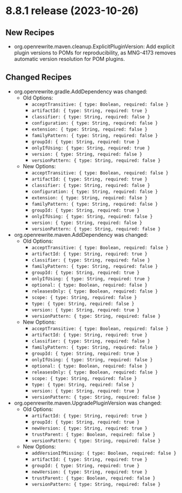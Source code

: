 # 8.8.1 release (2023-10-26)

## New Recipes

* org.openrewrite.maven.cleanup.ExplicitPluginVersion: Add explicit plugin versions to POMs for reproducibility, as MNG-4173 removes automatic version resolution for POM plugins. 

## Changed Recipes

* org.openrewrite.gradle.AddDependency was changed:
  * Old Options:
    * `acceptTransitive: { type: Boolean, required: false }`
    * `artifactId: { type: String, required: true }`
    * `classifier: { type: String, required: false }`
    * `configuration: { type: String, required: false }`
    * `extension: { type: String, required: false }`
    * `familyPattern: { type: String, required: false }`
    * `groupId: { type: String, required: true }`
    * `onlyIfUsing: { type: String, required: true }`
    * `version: { type: String, required: false }`
    * `versionPattern: { type: String, required: false }`
  * New Options:
    * `acceptTransitive: { type: Boolean, required: false }`
    * `artifactId: { type: String, required: true }`
    * `classifier: { type: String, required: false }`
    * `configuration: { type: String, required: false }`
    * `extension: { type: String, required: false }`
    * `familyPattern: { type: String, required: false }`
    * `groupId: { type: String, required: true }`
    * `onlyIfUsing: { type: String, required: false }`
    * `version: { type: String, required: false }`
    * `versionPattern: { type: String, required: false }`
* org.openrewrite.maven.AddDependency was changed:
  * Old Options:
    * `acceptTransitive: { type: Boolean, required: false }`
    * `artifactId: { type: String, required: true }`
    * `classifier: { type: String, required: false }`
    * `familyPattern: { type: String, required: false }`
    * `groupId: { type: String, required: true }`
    * `onlyIfUsing: { type: String, required: true }`
    * `optional: { type: Boolean, required: false }`
    * `releasesOnly: { type: Boolean, required: false }`
    * `scope: { type: String, required: false }`
    * `type: { type: String, required: false }`
    * `version: { type: String, required: true }`
    * `versionPattern: { type: String, required: false }`
  * New Options:
    * `acceptTransitive: { type: Boolean, required: false }`
    * `artifactId: { type: String, required: true }`
    * `classifier: { type: String, required: false }`
    * `familyPattern: { type: String, required: false }`
    * `groupId: { type: String, required: true }`
    * `onlyIfUsing: { type: String, required: false }`
    * `optional: { type: Boolean, required: false }`
    * `releasesOnly: { type: Boolean, required: false }`
    * `scope: { type: String, required: false }`
    * `type: { type: String, required: false }`
    * `version: { type: String, required: true }`
    * `versionPattern: { type: String, required: false }`
* org.openrewrite.maven.UpgradePluginVersion was changed:
  * Old Options:
    * `artifactId: { type: String, required: true }`
    * `groupId: { type: String, required: true }`
    * `newVersion: { type: String, required: true }`
    * `trustParent: { type: Boolean, required: false }`
    * `versionPattern: { type: String, required: false }`
  * New Options:
    * `addVersionIfMissing: { type: Boolean, required: false }`
    * `artifactId: { type: String, required: true }`
    * `groupId: { type: String, required: true }`
    * `newVersion: { type: String, required: true }`
    * `trustParent: { type: Boolean, required: false }`
    * `versionPattern: { type: String, required: false }`